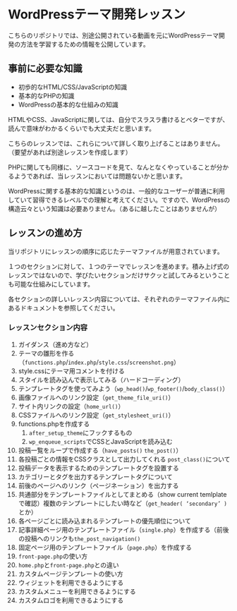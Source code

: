 # WordPressテーマ開発レッスン
こちらのリポジトリでは、別途公開されている動画を元にWordPressテーマ開発の方法を学習するための情報を公開しています。

## 事前に必要な知識
- 初歩的なHTML/CSS/JavaScriptの知識
- 基本的なPHPの知識
- WordPressの基本的な仕組みの知識

HTMLやCSS、JavaScriptに関しては、自分でスラスラ書けるとベターですが、読んで意味がわかるくらいでも大丈夫だと思います。

こちらのレッスンでは、これらについて詳しく取り上げることはありません。（要望があれば別途レッスンを作成します）

PHPに関しても同様に、ソースコードを見て、なんとなくやっていることが分かるようであれば、当レッスンにおいては問題ないかと思います。

WordPressに関する基本的な知識というのは、一般的なユーザーが普通に利用していて習得できるレベルでの理解と考えてください。ですので、WordPressの構造云々という知識は必要ありません。（あるに越したことはありませんが）

## レッスンの進め方
当リポジトリにレッスンの順序に応じたテーマファイルが用意されています。

１つのセクションに対して、１つのテーマでレッスンを進めます。積み上げ式のレッスンではないので、学びたいセクションだけサクッと試してみるということも可能な仕組みにしています。

各セクションの詳しいレッスン内容については、それぞれのテーマファイル内にあるドキュメントを参照してください。

### レッスンセクション内容
1. ガイダンス（進め方など）
2. テーマの雛形を作る（`functions.php`/`index.php`/`style.css`/`screenshot.png`）
3. style.cssにテーマ用コメントを付ける
4. スタイルを読み込んで表示してみる（ハードコーディング）
5. テンプレートタグを使ってみよう（`wp_head()`/`wp_footer()`/`body_class()`）
6. 画像ファイルへのリンク設定（`get_theme_file_uri()`）
7. サイト内リンクの設定（`home_url()`）
8. CSSファイルへのリンク設定（`get_stylesheet_uri()`）
9. functions.phpを作成する
	1. `after_setup_theme`にフックするもの
	2. `wp_enqueue_scripts`でCSSとJavaScriptを読み込む
10. 投稿一覧をループで作成する（`have_posts()` `the_post()`）
11. 各投稿ごとの情報をCSSクラスとして出力してくれる `post_class()`について
12. 投稿データを表示するためのテンプレートタグを設置する
13. カテゴリーとタグを出力するテンプレートタグについて
14. 前後のページへのリンク（ページネーション）を出力する
15. 共通部分をテンプレートファイルとしてまとめる（show current temlplateで確認）複数のテンプレートにしたい時など（`get_header( ‘secondary’ )`とか）
16. 各ページごとに読み込まれるテンプレートの優先順位について
17. 記事詳細ページ用のテンプレートファイル（`single.php`）を作成する（前後の投稿へのリンクも`the_post_navigation()`
18. 固定ページ用のテンプレートファイル（`page.php`）を作成する 
19. `front-page.php`の使い方
20. `home.php`と`front-page.php`との違い
21. カスタムページテンプレートの使い方
22. ウィジェットを利用できるようにする
23. カスタムメニューを利用できるようにする
24. カスタムロゴを利用できるようにする